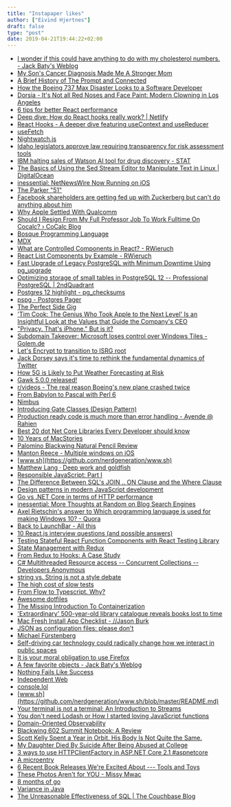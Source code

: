 ```yaml
---
title: "Instapaper likes"
author: ["Eivind Hjertnes"]
draft: false
type: "post"
date: 2019-04-21T19:44:22+02:00
---
```


-   [I
    wonder if this could have anything to do with my cholesterol
    numbers. - Jack Baty's Weblog](https://www.baty.blog/2019/i-wonder-if-this-could-have-anything-to-do-with-my-cholesterol-numbers)
-   [My
    Son's Cancer Diagnosis Made Me A Stronger Mom](https://www.parents.com/health/my-sons-cancer-diagnosis-made-me-stronger-mom/)
-   [A
    Brief History of The Prompt and Connected](https://www.macstories.net/stories/a-brief-history-of-the-prompt-and-connected/)
-   [How
    the Boeing 737 Max Disaster Looks to a Software Developer](https://spectrum.ieee.org/aerospace/aviation/how-the-boeing-737-max-disaster-looks-to-a-software-developer)
-   [Dorsia -
    It's Not all Red Noses and Face Paint: Modern Clowning in Los
    Angeles](https://www.dorsia.io/cities/los-angeles/articles/clown-schools-los-angeles)
-   [6
    tips for better React performance](https://itnext.io/6-tips-for-better-react-performance-4329d12c126b)
-   [Deep
    dive: How do React hooks really work? | Netlify](https://www.netlify.com/blog/2019/03/11/deep-dive-how-do-react-hooks-really-work/?utm%5Fcampaign=React%2BNewsletter&utm%5Fmedium=email&utm%5Fsource=React%5FNewsletter%5F157)
-   [React
    Hooks - A deeper dive featuring useContext and useReducer](https://testdriven.io/blog/react-hooks-advanced/?utm%5Fcampaign=React%2BNewsletter&utm%5Fmedium=email&utm%5Fsource=React%5FNewsletter%5F157)
-   [useFetch](https://github.com/alex-cory/react-usefetch?utm%5Fcampaign=React%2BNewsletter&utm%5Fmedium=email&utm%5Fsource=React%5FNewsletter%5F157)
-   [Nightwatch.js](http://nightwatchjs.org/)
-   [Idaho
    legislators approve law requiring transparency for risk assessment
    tools](https://www.muckrock.com/news/archives/2019/mar/26/algorithms-idaho-bill-update/)
-   [IBM
    halting sales of Watson AI tool for drug discovery - STAT](https://www.statnews.com/2019/04/18/ibm-halting-sales-of-watson-for-drug-discovery/)
-   [The
    Basics of Using the Sed Stream Editor to Manipulate Text in Linux |
    DigitalOcean](https://www.digitalocean.com/community/tutorials/the-basics-of-using-the-sed-stream-editor-to-manipulate-text-in-linux)
-   [inessential:
    NetNewsWire Now Running on iOS](http://inessential.com/2019/04/17/netnewswire%5Fnow%5Frunning%5Fon%5Fios)
-   [The Parker "51"](http://www.richardspens.com/ref/profiles/51.htm)
-   [Facebook
    shareholders are getting fed up with Zuckerberg but can't do anything
    about him](https://www.latimes.com/business/hiltzik/la-fi-hiltzik-mark-zuckerberg-facebook-20190416-story.html)
-   [Why
    Apple Settled With Qualcomm](https://daringfireball.net/2019/04/why%5Fapple%5Fsettled%5Fwith%5Fqualcomm)
-   [Should
    I Resign From My Full Professor Job To Work Fulltime On Cocalc? ›
    CoCalc Blog](http://blog.sagemath.com/2019/04/12/should-i-resign-from-my-full-professor-job-to-work-fulltime-on-cocalc.html)
-   [Bosque Programming
    Language](https://github.com/Microsoft/BosqueLanguage)
-   [MDX](https://mdxjs.com/blog/v1/)
-   [What are
    Controlled Components in React? - RWieruch](https://www.robinwieruch.de/react-controlled-components/)
-   [React List
    Components by Example - RWieruch](https://www.robinwieruch.de/react-list-components/)
-   [Fast
    Upgrade of Legacy PostgreSQL with Minimum Downtime Using pg\_upgrade](https://www.percona.com/blog/2019/04/12/fast-upgrade-of-legacy-postgresql-with-minimum-downtime-using-pg%5Fupgrade/)
-   [Optimizing
    storage of small tables in PostgreSQL 12 -- Professional PostgreSQL |
    2ndQuadrant](https://www.2ndquadrant.com/en/blog/optimizing-storage-small-tables-postgresql-12/)
-   [Postgres
    12 highlight - pg\_checksums](https://paquier.xyz/postgresql-2/postgres-12-pg-checksums/)
-   [pspg - Postgres Pager](https://github.com/okbob/pspg)
-   [The
    Perfect Side Gig](https://www.macstories.net/stories/the-perfect-side-gig/)
-   ['Tim
    Cook: The Genius Who Took Apple to the Next Level' Is an Insightful
    Look at the Values that Guide the Company's CEO](https://www.macstories.net/reviews/tim-cook-the-genius-who-took-apple-to-the-next-level-is-an-insightful-look-at-the-values-that-guide-the-companys-ceo/)
-   ["Privacy.
    That's iPhone." But is it?](http://foundation.mozilla.org/en/campaigns/privacy-thats-iphone-but-is-it/)
-   [Subdomain
    Takeover: Microsoft loses control over Windows Tiles - Golem.de](https://www.golem.de/news/subdomain-takeover-microsoft-loses-control-over-windows-tiles-1904-140717.html)
-   [Let's
    Encrypt to transition to ISRG root](https://scotthelme.co.uk/lets-encrypt-to-transition-to-isrg-root/)
-   [Jack
    Dorsey says it's time to rethink the fundamental dynamics of Twitter](http://social.techcrunch.com/2019/04/16/jack-dorsey-ted/)
-   [How
    5G is Likely to Put Weather Forecasting at Risk](https://hackaday.com/2019/04/16/5g-buildout-likely-to-put-weather-forecasting-at-risk/)
-   [Gawk
    5.0.0 released!](http://lists.gnu.org/archive/html/info-gnu/2019-04/msg00002.html)
-   [r/videos -
    The real reason Boeing's new plane crashed twice](https://www.reddit.com/r/videos/comments/bdfqm4/the%5Freal%5Freason%5Fboeings%5Fnew%5Fplane%5Fcrashed%5Ftwice/ekyyd9g)
-   [From Babylon to Pascal with
    Perl 6](https://perl6.eu/regular-pascal.html)
-   [Nimbus](https://github.com/m-cat/nimbus-theme/blob/master/README.md)
-   [Introducing
    Gate Classes (Design Pattern)](https://dev.to/jamesmh/introducing-gate-classes-4j6a)
-   [Production
    ready code is much more than error handling - Ayende @ Rahien](https://ayende.com/blog/186849-A/production-ready-code-is-much-more-than-error-handling)
-   [Best
    20 dot Net Core Libraries Every Developer should know](https://codinginfinite.com/best-top-dot-net-core-useful-libraries-open-source/)
-   [10 Years
    of MacStories](https://www.macstories.net/stories/10-years-of-macstories/)
-   [Palomino
    Blackwing Natural Pencil Review](https://www.penaddict.com/blog/2019/4/15/palomino-blackwing-natural-pencil-review)
-   [Manton
    Reece - Multiple windows on iOS](https://www.manton.org/2019/04/15/multiple-windows-on.html)
-   [www.sh](https://github.com/nerdgeneration/www.sh)
-   [Matthew Lang ·
    Deep work and goldfish](https://mattisms.blog/2019/04/15/deep-work-and.html)
-   [Responsible
    JavaScript: Part I](https://alistapart.com/article/responsible-javascript-part-1/)
-   [The
    Difference Between SQL's JOIN .. ON Clause and the Where Clause](https://blog.jooq.org/2019/04/09/the-difference-between-sqls-join-on-clause-and-the-where-clause/)
-   [Design
    patterns in modern JavaScript development](https://levelup.gitconnected.com/design-patterns-in-modern-javascript-development-ec84d8be06ca)
-   [Go
    vs .NET Core in terms of HTTP performance](https://hackernoon.com/go-vs-net-core-in-terms-of-http-performance-7535a61b67b8)
-   [inessential:
    More Thoughts at Random on Blog Search Engines](http://inessential.com/2019/04/14/more%5Fthoughts%5Fat%5Frandom%5Fon%5Fblog%5Fsearch%5Fe)
-   [Axel
    Rietschin's answer to Which programming language is used for making
    Windows 10? - Quora](https://www.quora.com/Which-programming-language-is-used-for-making-Windows-10)
-   [Back to
    LaunchBar - All this](https://leancrew.com/all-this/2019/04/back-to-launchbar/)
-   [10
    React.js interview questions (and possible answers)](https://developerhandbook.com/react/10-react-interview-questions/)
-   [Testing
    Stateful React Function Components with React Testing Library](https://www.robertcooper.me/testing-stateful-react-function-components-with-react-testing-library/)
-   [State
    Management with Redux](https://levelup.gitconnected.com/state-management-with-redux-50f3ec10c10a)
-   [From
    Redux to Hooks: A Case Study](https://staleclosures.dev/from-redux-to-hooks-case-study/?utm%5Fcampaign=featured&utm%5Fmedium=email&utm%5Fsource=reactdigest)
-   [C#
    Multithreaded Resource access -- Concurrent Collections -- Developers
    Anonymous](http://www.devsanon.com/c/c-multithreaded-resource-access-concurrent-collections/)
-   [string
    vs. String is not a style debate](https://blog.paranoidcoding.com/2019/04/08/string-vs-String-is-not-about-style.html?utm%5Fcampaign=featured&utm%5Fmedium=email&utm%5Fsource=csharpdigest)
-   [The high
    cost of slow tests](https://pythonspeed.com/articles/high-cost-slow-tests/)
-   [From Flow to
    Typescript. Why?](https://sobolevn.me/2019/03/from-flow-to-typescript)
-   [Awesome dotfiles](https://github.com/webpro/awesome-dotfiles)
-   [The
    Missing Introduction To Containerization](https://medium.com/devopslinks/the-missing-introduction-to-containerization-de1fbb73efc5)
-   ['Extraordinary'
    500-year-old library catalogue reveals books lost to time](http://www.theguardian.com/books/2019/apr/10/extraordinary-500-year-old-library-catalogue-reveals-books-lost-to-time-libro-de-los-epitomes)
-   [Mac Fresh
    Install App Checklist - //Jason Burk](https://burk.io/2019/mac-fresh-install-app-checklist)
-   [JSON
    as configuration files: please don't](https://arp242.net/weblog/JSON%5Fas%5Fconfiguration%5Ffiles-%5Fplease%5Fdont.html)
-   [Michael
    Fürstenberg](https://furstenberg.co/2019/04/13/for-a-while.html)
-   [Self-driving
    car technology could radically change how we interact in public
    spaces](https://www.vox.com/2019/3/27/18194715/self-driving-cars-uber-lyft)
-   [It is your moral
    obligation to use Firefox](https://0x46.net/thoughts/2019/04/09/use-firefox/)
-   [A few favorite
    objects - Jack Baty's Weblog](https://www.baty.blog/2019/a-few-favorite-objects)
-   [Nothing
    Fails Like Success](https://alistapart.com/article/nothing-fails-like-success/)
-   [Independent
    Web](https://furstenberg.co/2019/04/12/independent-web.html)
-   [console.lol](https://github.com/mcampa/console.lol)
-   [www.sh](https://github.com/nerdgeneration/www.sh/blob/master/README.md)
-   [Your
    terminal is not a terminal: An Introduction to Streams](http://lucasfcosta.com/2019/04/07/streams-introduction.html)
-   [You
    don't need Lodash or How I started loving JavaScript functions](https://blog.bitsrc.io/you-dont-need-lodash-or-how-i-started-loving-javascript-functions-3f45791fa6cd)
-   [Domain-Oriented
    Observability](https://martinfowler.com/articles/domain-oriented-observability.html)
-   [Blackwing
    602 Summit Notebook: A Review](https://www.penaddict.com/blog/2019/4/12/blackwing-602-summit-notebook-a-review)
-   [Scott
    Kelly Spent a Year in Orbit. His Body Is Not Quite the Same.](https://www.nytimes.com/2019/04/11/science/scott-mark-kelly-twins-space-nasa.html)
-   [My
    Daughter Died By Suicide After Being Abused at College](https://broadly.vice.com/en%5Fus/article/43jgzb/emily-drouet-angus-milligan-domestic-abuse-university-uk)
-   [3
    ways to use HTTPClientFactory in ASP.NET Core 2.1 #aspnetcore](https://www.talkingdotnet.com/3-ways-to-use-httpclientfactory-in-asp-net-core-2-1/)
-   [A microentry](https://ascraeus.org/micro/1555054436/)
-   [6
    Recent Book Releases We're Excited About --- Tools and Toys](http://toolsandtoys.net/guides/6-recent-book-releases-were-excited-about/)
-   [These Photos
    Aren't for YOU - Missy Mwac](https://missymwac.com/these-photos-arent-for-you/)
-   [8 months of go](http://onoffswitch.net/8-months/)
-   [Variance in Java](https://llorllale.github.io/java-variance/)
-   [The
    Unreasonable Effectiveness of SQL | The Couchbase Blog](https://blog.couchbase.com/unreasonable-effectiveness-of-sql/)
